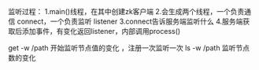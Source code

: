 监听过程：
    1.main()线程，在其中创建zk客户端
    2.会生成两个线程，一个负责通信 connect，一个负责监听 listener
    3.connect告诉服务端监听什么
    4.服务端获取后添加事件，有变化返回listener，内部调用process()

get -w /path 开始监听节点值的变化 ，注册一次监听一次
ls -w /path 监听节点数的变化